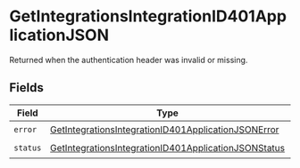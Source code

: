 # GetIntegrationsIntegrationID401ApplicationJSON

Returned when the authentication header was invalid or missing.


## Fields

| Field                                                                                                                                   | Type                                                                                                                                    | Required                                                                                                                                | Description                                                                                                                             |
| --------------------------------------------------------------------------------------------------------------------------------------- | --------------------------------------------------------------------------------------------------------------------------------------- | --------------------------------------------------------------------------------------------------------------------------------------- | --------------------------------------------------------------------------------------------------------------------------------------- |
| `error`                                                                                                                                 | [GetIntegrationsIntegrationID401ApplicationJSONError](../../models/operations/getintegrationsintegrationid401applicationjsonerror.md)   | :heavy_check_mark:                                                                                                                      | N/A                                                                                                                                     |
| `status`                                                                                                                                | [GetIntegrationsIntegrationID401ApplicationJSONStatus](../../models/operations/getintegrationsintegrationid401applicationjsonstatus.md) | :heavy_check_mark:                                                                                                                      | N/A                                                                                                                                     |